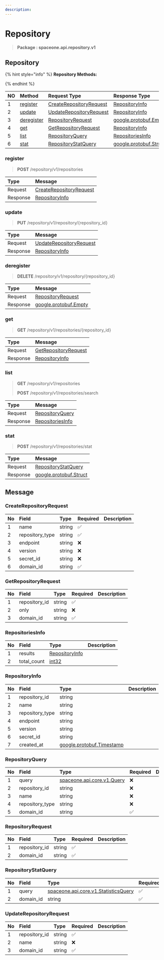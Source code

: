 ```yaml
---
description:  
---
```

# Repository

>  **Package : spaceone.api.repository.v1**

## Repository

{% hint style="info" %}
**Repository Methods:**

{%  endhint %}


| NO |  Method | Request Type | Response Type | Description |
| :--- | :--- | :--- | :--- | :--- |
| 1 | [register](repository.md#register)| [CreateRepositoryRequest](repository.md#createrepositoryrequest) | [RepositoryInfo](repository.md#repositoryinfo) |  |
| 2 | [update](repository.md#update)| [UpdateRepositoryRequest](repository.md#updaterepositoryrequest) | [RepositoryInfo](repository.md#repositoryinfo) |  |
| 3 | [deregister](repository.md#deregister)| [RepositoryRequest](repository.md#repositoryrequest) |[google.protobuf.Empty](https://github.com/protocolbuffers/protobuf/blob/master/src/google/protobuf/empty.proto)|  |
| 4 | [get](repository.md#get)| [GetRepositoryRequest](repository.md#getrepositoryrequest) | [RepositoryInfo](repository.md#repositoryinfo) |  |
| 5 | [list](repository.md#list)| [RepositoryQuery](repository.md#repositoryquery) | [RepositoriesInfo](repository.md#repositoriesinfo) |  |
| 6 | [stat](repository.md#stat)| [RepositoryStatQuery](repository.md#repositorystatquery) |[google.protobuf.Struct](https://github.com/protocolbuffers/protobuf/blob/master/src/google/protobuf/struct.proto)|  | 
 
 
 
 
### register
> **POST** /repository/v1/repositories
>


| Type | Message |
| :--- | :--- |
| Request | [CreateRepositoryRequest](repository.md#createrepositoryrequest) |
| Response |  [RepositoryInfo](repository.md#repositoryinfo)  |
 
 
 
 
 
### update
> **PUT** /repository/v1/repository/{repository_id}
>


| Type | Message |
| :--- | :--- |
| Request | [UpdateRepositoryRequest](repository.md#updaterepositoryrequest) |
| Response |  [RepositoryInfo](repository.md#repositoryinfo)  |
 
 
 
 
 
### deregister
> **DELETE** /repository/v1/repository/{repository_id}
>


| Type | Message |
| :--- | :--- |
| Request | [RepositoryRequest](repository.md#repositoryrequest) |
| Response | [google.protobuf.Empty](https://github.com/protocolbuffers/protobuf/blob/master/src/google/protobuf/empty.proto) |
 
 
 
 
 
### get
> **GET** /repository/v1/repositories/{repository_id}
>


| Type | Message |
| :--- | :--- |
| Request | [GetRepositoryRequest](repository.md#getrepositoryrequest) |
| Response |  [RepositoryInfo](repository.md#repositoryinfo)  |
 
 
 
 
 
### list
> **GET** /repository/v1/repositories
>
> **POST** /repository/v1/repositories/search



| Type | Message |
| :--- | :--- |
| Request | [RepositoryQuery](repository.md#repositoryquery) |
| Response |  [RepositoriesInfo](repository.md#repositoriesinfo)  |
 
 
 
 
 
### stat
> **POST** /repository/v1/repositories/stat
>


| Type | Message |
| :--- | :--- |
| Request | [RepositoryStatQuery](repository.md#repositorystatquery) |
| Response | [google.protobuf.Struct](https://github.com/protocolbuffers/protobuf/blob/master/src/google/protobuf/struct.proto) |


## 

## Message

### CreateRepositoryRequest
| No | Field | Type | Required | Description |
| :--- | :--- | :--- | :--- | :--- |
| 1 | name |string|✅||
| 2 | repository_type |string|✅||
| 3 | endpoint |string|❌||
| 4 | version |string|❌||
| 5 | secret_id |string|❌||
| 6 | domain_id |string|✅||

### GetRepositoryRequest
| No | Field | Type | Required | Description |
| :--- | :--- | :--- | :--- | :--- |
| 1 | repository_id |string|✅||
| 2 | only |string|❌||
| 3 | domain_id |string|✅||

### RepositoriesInfo
| No | Field | Type |  Description |
| :--- | :--- | :--- | :--- |
| 1 | results |[RepositoryInfo](repository.md#repositoryinfo)||
| 2 | total_count |[int32](https://github.com/protocolbuffers/protobuf/blob/master/src/google/protobuf/type.proto)||

### RepositoryInfo
| No | Field | Type |  Description |
| :--- | :--- | :--- | :--- |
| 1 | repository_id |string||
| 2 | name |string||
| 3 | repository_type |string||
| 4 | endpoint |string||
| 5 | version |string||
| 6 | secret_id |string||
| 7 | created_at |[google.protobuf.Timestamp](https://github.com/protocolbuffers/protobuf/blob/master/src/google/protobuf/timestamp.proto)||

### RepositoryQuery
| No | Field | Type | Required | Description |
| :--- | :--- | :--- | :--- | :--- |
| 1 | query |[spaceone.api.core.v1.Query](https://spaceone-dev.gitbook.io/api-reference/common-v1/search-query)|❌||
| 2 | repository_id |string|❌||
| 3 | name |string|❌||
| 4 | repository_type |string|❌||
| 5 | domain_id |string|✅||

### RepositoryRequest
| No | Field | Type | Required | Description |
| :--- | :--- | :--- | :--- | :--- |
| 1 | repository_id |string|✅||
| 2 | domain_id |string|✅||

### RepositoryStatQuery
| No | Field | Type | Required | Description |
| :--- | :--- | :--- | :--- | :--- |
| 1 | query |[spaceone.api.core.v1.StatisticsQuery](https://spaceone-dev.gitbook.io/api-reference/common-v1/statistics-query)|✅||
| 2 | domain_id |string|✅||

### UpdateRepositoryRequest
| No | Field | Type | Required | Description |
| :--- | :--- | :--- | :--- | :--- |
| 1 | repository_id |string|✅||
| 2 | name |string|❌||
| 3 | domain_id |string|✅||
